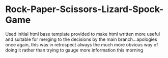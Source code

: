 # Rock-Paper-Scissors-Lizard-Spock-Game

Used initial html base template provided to make html written more useful and suitable for merging to the decisions by the main branch...apologies once again, this was in retrospect always the much more obvious way of doing it rather than trying to gauge more information this morning